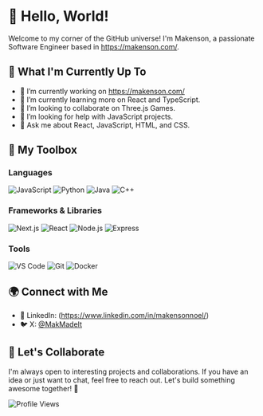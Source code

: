 
<!--
**makensonn/makensonn** is a ✨ _special_ ✨ repository because its `README.md` (this file) appears on your GitHub profile.

<!-- 📫 How to reach me: -->


# 👋 Hello, World!

Welcome to my corner of the GitHub universe! I'm Makenson, a passionate Software Engineer based in https://makenson.com/.

## 🌱 What I'm Currently Up To

- 🔭 I’m currently working on https://makenson.com/
- 🌱 I’m currently learning more on React and TypeScript.
- 👯 I’m looking to collaborate on Three.js Games.
- 🤔 I’m looking for help with JavaScript projects.
- 💬 Ask me about React, JavaScript, HTML, and CSS.

## 🚀 My Toolbox

### Languages
![JavaScript](https://img.shields.io/badge/-JavaScript-black?logo=javascript&style=for-the-badge)
![Python](https://img.shields.io/badge/-Python-black?logo=python&style=for-the-badge)
![Java](https://img.shields.io/badge/-Java-black?logo=java&style=for-the-badge)
![C++](https://img.shields.io/badge/-C++-black?logo=cplusplus&style=for-the-badge)

### Frameworks & Libraries
![Next.js](https://img.shields.io/badge/-Next.js-black?logo=next.js&style=for-the-badge)
![React](https://img.shields.io/badge/-React-black?logo=react&style=for-the-badge)
![Node.js](https://img.shields.io/badge/-Node.js-black?logo=node.js&style=for-the-badge)
![Express](https://img.shields.io/badge/-Express-black?logo=express&style=for-the-badge)

### Tools
![VS Code](https://img.shields.io/badge/-VS%20Code-black?logo=visual-studio-code&style=for-the-badge)
![Git](https://img.shields.io/badge/-Git-black?logo=git&style=for-the-badge)
![Docker](https://img.shields.io/badge/-Docker-black?logo=docker&style=for-the-badge)

## 🌍 Connect with Me

- 💼 LinkedIn: (https://www.linkedin.com/in/makensonnoel/)
- 🐦 X: [@MakMadeIt](https://twitter.com/MakMadeIt)

## 🤝 Let's Collaborate

I'm always open to interesting projects and collaborations. If you have an idea or just want to chat, feel free to reach out. Let's build something awesome together! 🌟

![Profile Views](https://komarev.com/ghpvc/?username=yourusername&color=green)

